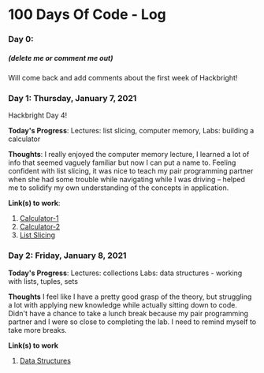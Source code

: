 # 100 Days Of Code - Log

### Day 0:
##### (delete me or comment me out)
Will come back and add comments about the first week of Hackbright!


### Day 1: Thursday, January 7, 2021

Hackbright Day 4!

**Today's Progress**: 
Lectures: list slicing, computer memory, 
Labs: building a calculator

**Thoughts**: I really enjoyed the computer memory lecture, I learned a lot of info that seemed vaguely familiar but now I can put a name to. Feeling confident with list slicing, it was nice to teach my pair programming partner when she had some trouble while navigating while I was driving – helped me to solidify my own understanding of the concepts in application. 

**Link(s) to work**: 
1. [Calculator-1](https://github.com/yvonneyeh/calculator-1)
2. [Calculator-2](https://github.com/yvonneyeh/calculator-2)
3. [List Slicing](https://github.com/yvonneyeh/list-slicing)



### Day 2: Friday, January 8, 2021

**Today's Progress**: 
Lectures: collections
Labs: data structures - working with lists, tuples, sets

**Thoughts** I feel like I have a pretty good grasp of the theory, but struggling a lot with applying new knowledge while actually sitting down to code. Didn't have a chance to take a lunch break because my pair programming partner and I were so close to completing the lab. I need to remind myself to take more breaks.

**Link(s) to work**
1. [Data Structures](https://github.com/yvonneyeh/data-structures)
